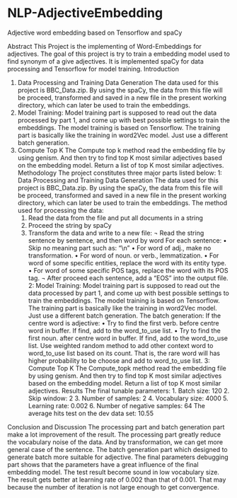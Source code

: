 # NLP-AdjectiveEmbedding
Adjective word embedding based on Tensorflow and spaCy

Abstract
  This Project is the implementing of Word-Embeddings for adjectives. The goal of this project is try to train a embedding       model used to find synonym of a give adjectives. It is implemented spaCy for data processing and Tensorflow for model         training. 
Introduction
  1.	Data Processing and Training Data Generation
  The data used for this project is BBC_Data.zip. By using the spaCy, the data from this file will be proceed, transformed and   saved in a new file in the present working directory, which can later be used to train the embeddings.
  2.	Model Training:
  Model training part is supposed to read out the data processed by part 1, and come up with best possible settings to train     the embeddings. The model training is based on Tensorflow. The training part is basically like the training in word2Vec       model. Just use a different batch generation.
  3.	Compute Top K 
  The Compute top k method read the embedding file by using genism. And then try to find top K most similar adjectives based     on the embedding model. Return a list of top K most similar adjectives.
Methodology
  The project constitutes three major parts listed below:
    1: Data Processing and Training Data Generation
      The data used for this project is BBC_Data.zip. By using the spaCy, the data from this file will be proceed, transformed       and saved in a new file in the present working directory, which can later be used to train the embeddings.
      The method used for processing the data:
        1.	Read the data from the file and put all documents in a string
        2.	Proceed the string by spaCy
        3.	Transform the data and write to a new file:
          ¬	Read the string sentence by sentence, and then word by word
            For each sentence:
              •	Skip no meaning part such as: “\n”
              •	For word of adj., make no transformation.
              •	For word of noun. or verb., lemmatization.
              •	For word of some specific entities, replace the word with its entity type.
              •	For word of some specific POS tags, replace the word with its POS tag.
          ¬	After proceed each sentence, add a “EOS” into the output file.
    2: Model Training:
      Model training part is supposed to read out the data processed by part 1, and come up with best possible settings to           train the embeddings. 
      The model training is based on Tensorflow. The training part is basically like the training in word2Vec model. Just use       a different batch generation.
      The batch generation:
	      If the centre word is adjective:
          •	Try to find the first verb. before centre word in buffer. If find, add to the word_to_use list.
          •	Try to find the first noun. after centre word in buffer. If find, add to the word_to_use list.
	      Use weighted random method to add other context word to word_to_use list based on its count. 	That is, the rare word           will has higher probability to be choose and add to word_to_use list.
    3: Compute Top K 
      The Compute_topk method read the embedding file by using genism. And then try to find top K most similar adjectives           based on the embedding model. Return a list of top K most similar adjectives.
Results
  The final tunable parameters:
    1.	Batch size: 120
    2.	Skip window: 2
    3.	Number of samples: 2
    4.	Vocabulary size: 4000
    5.	Learning rate: 0.002
    6.	Number of negative samples: 64
    The average hits test on the dev data set: 10.55

Conclusion and Discussion
  The processing part and batch generation part make a lot improvement of the result. The processing part greatly reduce the      vocabulary noise of the data. And by transformation, we can get more general case of the sentence. The batch generation       part which designed to generate batch more suitable for adjective. 
  The final parameters debugging part shows that the parameters have a great influence of the final embedding model. The test   result become sound in low vocabulary size. The result gets better at learning rate of 0.002 than that of 0.001. That may     because the number of iteration is not large enough to get convergence.
